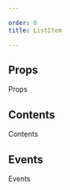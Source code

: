 ```yaml
---

order: 0
title: ListItem

---
```

 
## Props
 
Props
 
## Contents
 
Contents
 
## Events
 
Events
 
